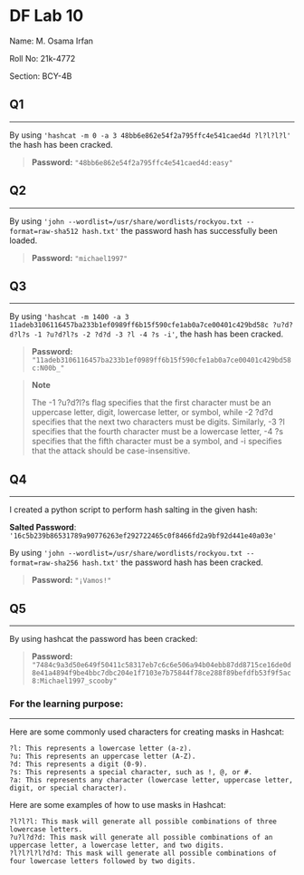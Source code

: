 # DF Lab 10
Name: M. Osama Irfan

Roll No: 21k-4772

Section: BCY-4B

## Q1
---
By using `'hashcat -m 0 -a 3 48bb6e862e54f2a795ffc4e541caed4d ?l?l?l?l'` the hash has been cracked.
> **Password:** `"48bb6e862e54f2a795ffc4e541caed4d:easy"`
## Q2
---
By using `'john --wordlist=/usr/share/wordlists/rockyou.txt --format=raw-sha512 hash.txt'` the password hash has successfully been loaded.
> **Password:** `"michael1997"`
## Q3
---
By using `'hashcat -m 1400 -a 3 11adeb3106116457ba233b1ef0989ff6b15f590cfe1ab0a7ce00401c429bd58c ?u?d?d?l?s -1 ?u?d?l?s -2 ?d?d -3 ?l -4 ?s -i'`, the hash has been cracked.
> **Password:** `"11adeb3106116457ba233b1ef0989ff6b15f590cfe1ab0a7ce00401c429bd58c:N00b_"`

> **Note**
> 
> The -1 ?u?d?l?s flag specifies that the first character must be an uppercase letter, digit, lowercase letter, or symbol, while -2 ?d?d specifies that the next two characters must be digits. Similarly, -3 ?l specifies that the fourth character must be a lowercase letter, -4 ?s specifies that the fifth character must be a symbol, and -i specifies that the attack should be case-insensitive.

## Q4
---
I created a python script to perform hash salting in the given hash:

**Salted Password**: ``'16c5b239b86531789a90776263ef292722465c0f8466fd2a9bf92d441e40a03e'``

By using `'john --wordlist=/usr/share/wordlists/rockyou.txt --format=raw-sha256 hash.txt'` the password hash has been cracked.
> **Password:** `"¡Vamos!"`

## Q5
---
By using hashcat the password has been cracked:
> **Password:** `"7484c9a3d50e649f50411c58317eb7c6c6e506a94b04ebb87dd8715ce16de0d8e41a4894f9be4bbc7dbc204e1f7103e7b75844f78ce288f89befdfb53f9f5ac8:Michael1997_scooby"`

### For the learning purpose:
---
Here are some commonly used characters for creating masks in Hashcat:

    ?l: This represents a lowercase letter (a-z).
    ?u: This represents an uppercase letter (A-Z).
    ?d: This represents a digit (0-9).
    ?s: This represents a special character, such as !, @, or #.
    ?a: This represents any character (lowercase letter, uppercase letter, digit, or special character).

Here are some examples of how to use masks in Hashcat:

    ?l?l?l: This mask will generate all possible combinations of three lowercase letters.
    ?u?l?d?d: This mask will generate all possible combinations of an uppercase letter, a lowercase letter, and two digits.
    ?l?l?l?l?d?d: This mask will generate all possible combinations of four lowercase letters followed by two digits.

